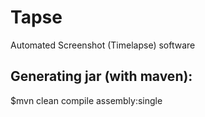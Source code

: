 Tapse
=====

Automated Screenshot (Timelapse) software

Generating jar (with maven):
----------------------------
$mvn clean compile assembly:single